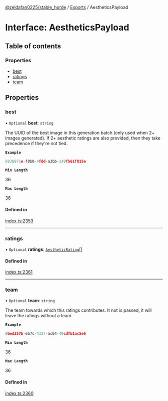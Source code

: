 [@zeldafan0225/stable_horde](../readme.md) / [Exports](../modules.md) / AestheticsPayload

# Interface: AestheticsPayload

## Table of contents

### Properties

- [best](AestheticsPayload.md#best)
- [ratings](AestheticsPayload.md#ratings)
- [team](AestheticsPayload.md#team)

## Properties

### best

• `Optional` **best**: `string`

The UUID of the best image in this generation batch (only used when 2+ images generated). If 2+ aesthetic ratings are also provided, then they take precedence if they're not tied.

**`Example`**

```ts
6038971e-f0b0-4fdd-a3bb-148f561f815e
```

**`Min Length`**

36

**`Max Length`**

36

#### Defined in

[index.ts:2353](https://github.com/ZeldaFan0225/stable_horde/blob/b03d78a/index.ts#L2353)

___

### ratings

• `Optional` **ratings**: [`AestheticRating`](AestheticRating.md)[]

#### Defined in

[index.ts:2361](https://github.com/ZeldaFan0225/stable_horde/blob/b03d78a/index.ts#L2361)

___

### team

• `Optional` **team**: `string`

The team towards which this ratings contributes. It not is passed, it will leave the ratings without a team.

**`Example`**

```ts
0bed257b-e57c-4327-ac64-40cdfb1ac5e6
```

**`Min Length`**

36

**`Max Length`**

36

#### Defined in

[index.ts:2360](https://github.com/ZeldaFan0225/stable_horde/blob/b03d78a/index.ts#L2360)
